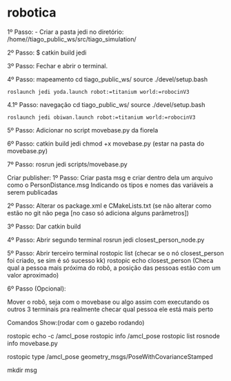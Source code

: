 # robotica

1º Passo:
    - Criar a pasta jedi no diretório: /home/<user>/tiago_public_ws/src/tiago_simulation/

2º Passo:
    $ catkin build jedi

3º Passo:
     Fechar e abrir o terminal.

4º Passo: mapeamento
    cd tiago_public_ws/
    source ./devel/setup.bash

    roslaunch jedi yoda.launch robot:=titanium world:=robocinV3
4.1º Passo: navegação
    cd tiago_public_ws/
    source ./devel/setup.bash

    roslaunch jedi obiwan.launch robot:=titanium world:=robocinV3

5º Passo:
	Adicionar no script movebase.py da fiorela

6º Passo:
	catkin build jedi
	chmod +x movebase.py (estar na pasta do movebase.py)

7º Passo:
	rosrun jedi scripts/movebase.py 


Criar publisher:
1º Passo:
Criar pasta msg e criar dentro dela um arquivo como o PersonDistance.msg
Indicando os tipos e nomes das variáveis a serem publicadas

2º Passo:
Alterar os package.xml e CMakeLists.txt (se não alterar como estão no git não pega [no caso só adiciona alguns parâmetros])

3º Passo:
Dar catkin build 

4º Passo:
Abrir segundo terminal
rosrun jedi closest_person_node.py

5º Passo:
Abrir terceiro terminal
rostopic list (checar se o nó closest_person foi criado, se sim é só sucesso kk)
rostopic echo closest_person (Checa qual a pessoa mais próxima do robô, a posição das pessoas estão com um valor aproximado)

6º Passo (Opcional):

Mover o robô, seja com o movebase ou algo assim com executando os outros 3 terminais pra realmente checar qual pessoa ele está mais perto




Comandos Show:(rodar com  o gazebo rodando)

rostopic echo -c /amcl_pose
rostopic info /amcl_pose
rostopic list
rosnode info movebase.py


rostopic type /amcl_pose
geometry_msgs/PoseWithCovarianceStamped

mkdir msg
